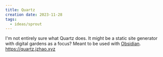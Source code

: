 ```yaml
---
title: Quartz
creation date: 2023-11-28
tags:
  - ideas/sprout
---
```

I'm not entirely sure what Quartz does. 
It might be a static site generator with digital gardens as a focus?
Meant to be used with [Obsidian](Resource/wiki/productivity/Obsidian.md).
https://quartz.jzhao.xyz